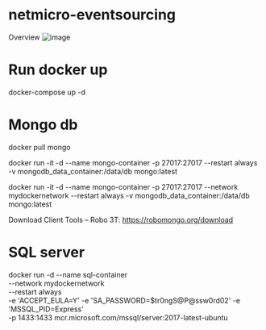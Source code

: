 # netmicro-eventsourcing

Overview
![image](https://github.com/lehoangpl2020/netmicro-eventsourcing/assets/115392816/18155fb9-de7f-4f22-983b-a154c41174fe)


# Run docker up
docker-compose up -d

# Mongo db
docker pull mongo

docker run -it -d --name mongo-container -p 27017:27017 --restart always -v mongodb_data_container:/data/db mongo:latest

docker run -it -d --name mongo-container -p 27017:27017 --network mydockernetwork --restart always -v mongodb_data_container:/data/db mongo:latest

Download Client Tools – Robo 3T:
https://robomongo.org/download

# SQL server
docker run -d --name sql-container \
--network mydockernetwork \
--restart always \
-e 'ACCEPT_EULA=Y' -e 'SA_PASSWORD=$tr0ngS@P@ssw0rd02' -e 'MSSQL_PID=Express' \
-p 1433:1433 mcr.microsoft.com/mssql/server:2017-latest-ubuntu 

